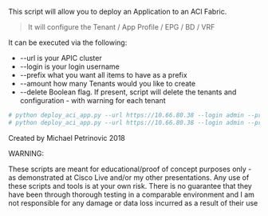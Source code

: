 This script will allow you to deploy an Application to an ACI Fabric.

> It will configure the Tenant / App Profile / EPG / BD / VRF

It can be executed via the following:
* --url is your APIC cluster
* --login is your login username
* --prefix what you want all items to have as a prefix
* --amount how many Tenants would you like to create
* --delete Boolean flag. If present, script will delete the tenants and configuration - with warning for each tenant

```YAML
# python deploy_aci_app.py --url https://10.66.80.38 --login admin --prefix mipetrin-CLUS18 --amount 3
# python deploy_aci_app.py --url https://10.66.80.38 --login admin --prefix mipetrin-CLUS18 --amount 3 -delete

```


Created by Michael Petrinovic 2018


WARNING:

These scripts are meant for educational/proof of concept purposes only - as demonstrated at Cisco Live and/or my other presentations. Any use of these scripts and tools is at your own risk. There is no guarantee that they have been through thorough testing in a comparable environment and I am not responsible for any damage or data loss incurred as a result of their use
